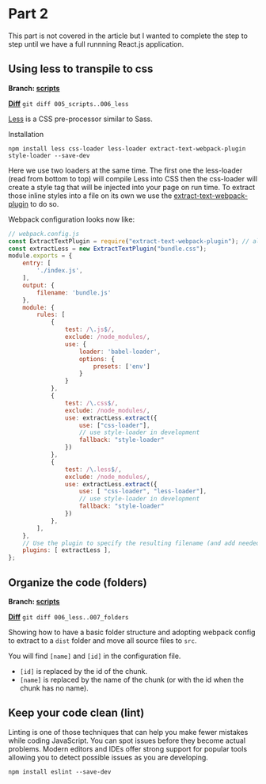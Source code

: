 # Part 2

This part is not covered in the article but I wanted to complete the step to step until we have a full runnning React.js application.

## Using less to transpile to css

**Branch: [scripts](https://github.com/scherler/Modern-JavaScript-Explained-For-Dinosaurs/tree/006_less)**

**[Diff](./diffs/005_scripts..006_less)** `git diff 005_scripts..006_less`

[Less](http://lesscss.org/) is a CSS pre-processor similar to Sass.

Installation

```npm
npm install less css-loader less-loader extract-text-webpack-plugin style-loader --save-dev
```

Here we use two loaders at the same time. The first one the less-loader (read from bottom to top) will compile Less into CSS then the css-loader will create a style tag that will be injected into your page on run time.
To extract those inline styles into a file on its own we use the [extract-text-webpack-plugin](https://github.com/webpack-contrib/extract-text-webpack-plugin) to do so.

Webpack configuration looks now like:

```javascript
// webpack.config.js
const ExtractTextPlugin = require("extract-text-webpack-plugin"); // allows to extract the generated css out of the bundle
const extractLess = new ExtractTextPlugin("bundle.css");
module.exports = {
    entry: [
        './index.js',
    ],
    output: {
        filename: 'bundle.js'
    },
    module: {
        rules: [
            {
                test: /\.js$/,
                exclude: /node_modules/,
                use: {
                    loader: 'babel-loader',
                    options: {
                        presets: ['env']
                    }
                }
            },
            {
                test: /\.css$/,
                exclude: /node_modules/,
                use: extractLess.extract({
                    use: ["css-loader"],
                    // use style-loader in development
                    fallback: "style-loader"
                })
            },
            {
                test: /\.less$/,
                exclude: /node_modules/,
                use: extractLess.extract({
                    use: [ "css-loader", "less-loader"],
                    // use style-loader in development
                    fallback: "style-loader"
                })
            },
        ],
    },
    // Use the plugin to specify the resulting filename (and add needed behavior to the compiler)
    plugins: [ extractLess ],
};
```

## Organize the code (folders)

**Branch: [scripts](https://github.com/scherler/Modern-JavaScript-Explained-For-Dinosaurs/tree/007_folders)**

**[Diff](./diffs/006_less..007_folders)** `git diff 006_less..007_folders`

Showing how to have a basic folder structure and adopting webpack config to extract to a `dist` folder and move all source files to `src`.
 
You will find `[name]` and `[id]` in the configuration file.

- `[id]` is replaced by the id of the chunk.
- `[name]` is replaced by the name of the chunk (or with the id when the chunk has no name).

## Keep your code clean (lint)

Linting is one of those techniques that can help you make fewer mistakes while coding JavaScript. You can spot issues before they become actual problems. Modern editors and IDEs offer strong support for popular tools allowing you to detect possible issues as you are developing.

```npm
npm install eslint --save-dev
```

